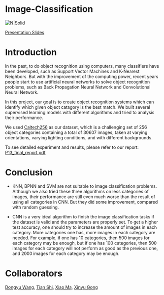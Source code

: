 # Image-Classification

[![N|Solid](http://www.vision.caltech.edu/Image_Datasets/Caltech256/intro_tight_crop.jpg)](http://www.vision.caltech.edu/Image_Datasets/Caltech256/)

[Presentation Slides](https://docs.google.com/presentation/d/1Gqo_1wfaqPstNLpQPSDsFWu5RrrIWk0vB_t2JzLWw3U/edit?usp=sharing)
# Introduction
In the past, to do object recognition using computers, many classifiers have been developed, such as Support Vector Machines and K-Nearest Neighbors. But with the improvement of the computing power, recent years people start to use artificial neural networks to solve object recognition problems, such as Back Propagation Neural Network and Convolutional Neural Network.

In this project, our goal is to create object recognition systems which can identify which given object catagory is the best match. We built several supervised learning models with different algorithms and tried to analysis their performance.

We used [Caltech256](http://www.vision.caltech.edu/Image_Datasets/Caltech256/) as our dataset, which is a challenging set of 256 object categories containing a total of 30607 images, taken at varying orientations, varying lighting conditions, and with different backgrounds.

To see detailed experiment and results, please refer to our report: [P13_final_report.pdf](https://drive.google.com/file/d/1eID5uI_tdAJrw1yVxVKFWrGlpt_nDO7G/view?usp=sharing)

# Conclusion
* KNN, BPNN and SVM are not suitable to image classification problems. Although we also tried these three algorithms on less categories of images, their performance are still even much worse than the result of using all categories in CNN. But they did some improvement, compared with random guessing.

* CNN is a very ideal algorithm to finish the image classification tasks if the dataset is valid and the parameters are properly set. To get a higher test accuracy, one should try to increase the amount of images in each category. More categories one has, more images in each category are needed. For example, if one has 10 categories, then 500 images for each category may be enough, but if one has 100 categories, then 500 images for each category will not perform as good as the previous one, and 2000 images for each category may be enough.

# Collaborators
[Dongyu Wang](https://github.com/wangdy25), [Tian Shi](https://github.com/tiansss), [Xiao Ma](https://github.ncsu.edu/xma21), [Xinyu Gong](https://github.com/XinyuGong)
